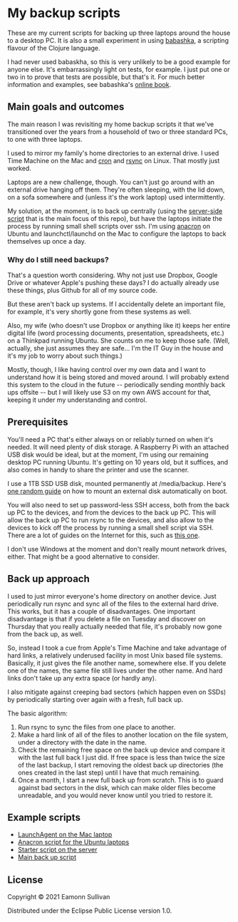 # My backup scripts

These are my current scripts for backing up three laptops around the house to a desktop PC. It is also a small experiment in using [babashka](https://github.com/babashka/babashka), a scripting flavour of the Clojure language.

I had never used babaskha, so this is very unlikely to be a good example for anyone else. It's embarrassingly light on tests, for example. I just put one or two in to prove that tests are possible, but that's it. For much better information and examples, see babashka's [online book](https://book.babashka.org/#introduction).

## Main goals and outcomes

The main reason I was revisiting my home backup scripts it that we've transitioned over the years from a household of two or three standard PCs, to one with three laptops.

I used to mirror my family's home directories to an external drive. I used Time Machine on the Mac and [cron](http://manpages.ubuntu.com/manpages/focal/en/man3/cron.3tcl.html) and [rsync](http://manpages.ubuntu.com/manpages/focal/man1/rsync.1.html) on Linux. That mostly just worked.

Laptops are a new challenge, though. You can't just go around with an external drive hanging off them. They're often sleeping, with the lid down, on a sofa somewhere and (unless it's the work laptop) used intermittently.

My solution, at the moment, is to back up centrally (using the [server-side script](src/eamonnsullivan/backup.clj) that is the main focus of this repo), but have the laptops initiate the process by running small shell scripts over ssh. I'm using [anacron](http://manpages.ubuntu.com/manpages/focal/man8/anacron.8.html) on Ubuntu and launchctl/launchd on the Mac to configure the laptops to back themselves up once a day.

### Why do I still need backups?

That's a question worth considering. Why not just use Dropbox, Google Drive or whatever Apple's pushing these days? I do actually already use these things, plus Github for all of my source code.

But these aren't back up systems. If I accidentally delete an important file, for example, it's very shortly gone from these systems as well.

Also, my wife (who doesn't use Dropbox or anything like it) keeps her entire digital life (word processing documents, presentation, spreadsheets, etc.) on a Thinkpad running Ubuntu. She counts on me to keep those safe. (Well, actually, she just assumes they are safe... I'm the IT Guy in the house and it's my job to worry about such things.)

Mostly, though, I like having control over my own data and I want to understand how it is being stored and moved around. I will probably extend this system to the cloud in the future -- periodically sending monthly back ups offsite -- but I will likely use S3 on my own AWS account for that, keeping it under my understanding and control.

## Prerequisites

You'll need a PC that's either always on or reliably turned on when it's needed. It will need plenty of disk storage. A Raspberry Pi with an attached USB disk would be ideal, but at the moment, I'm using our remaining desktop PC running Ubuntu. It's getting on 10 years old, but it suffices, and also comes in handy to share the printer and use the scanner.

I use a 1TB SSD USB disk, mounted permanently at /media/backup. Here's [one random guide](https://www.techrepublic.com/article/how-to-properly-automount-a-drive-in-ubuntu-linux/) on how to mount an external disk automatically on boot.

You will also need to set up password-less SSH access, both from the back up PC to the devices, and from the devices to the back up PC. This will allow the back up PC to run rsync to the devices, and also allow to the devices to kick off the process by running a small shell script via SSH. There are a lot of guides on the Internet for this, such as [this one](https://linuxize.com/post/how-to-setup-passwordless-ssh-login/).

I don't use Windows at the moment and don't really mount network drives, either. That might be a good alternative to consider.

## Back up approach

I used to just mirror everyone's home directory on another device. Just periodically run rsync and sync all of the files to the external hard drive. This works, but it has a couple of disadvantages. One important disadvantage is that if you delete a file on Tuesday and discover on Thursday that you really actually needed that file, it's probably now gone from the back up, as well.

So, instead I took a cue from Apple's Time Machine and take advantage of hard links, a relatively underused facility in most Unix based file systems. Basically, it just gives the file another name, somewhere else. If you delete one of the names, the same file still lives under the other name. And hard links don't take up any extra space (or hardly any).

I also mitigate against creeping bad sectors (which happen even on SSDs) by periodically starting over again with a fresh, full back up.

The basic algorithm:

 1. Run rsync to sync the files from one place to another.
 1. Make a hard link of all of the files to another location on the file system, under a directory with the date in the name.
 1. Check the remaining free space on the back up device and compare it with the last full back I just did. If free space is less than twice the size of the last backup, I start removing the oldest back up directories (the ones created in the last step) until I have that much remaining.
 1. Once a month, I start a new full back up from scratch. This is to guard against bad sectors in the disk, which can make older files become unreadable, and you would never know until you tried to restore it.

## Example scripts

 * [LaunchAgent on the Mac laptop](LaunchAgent/)
 * [Anacron script for the Ubuntu laptops](anacron/)
 * [Starter script on the server](server/)
 * [Main back up script](src/eamonnsullivan/backup.clj)

## License

Copyright © 2021 Eamonn Sullivan

Distributed under the Eclipse Public License version 1.0.
